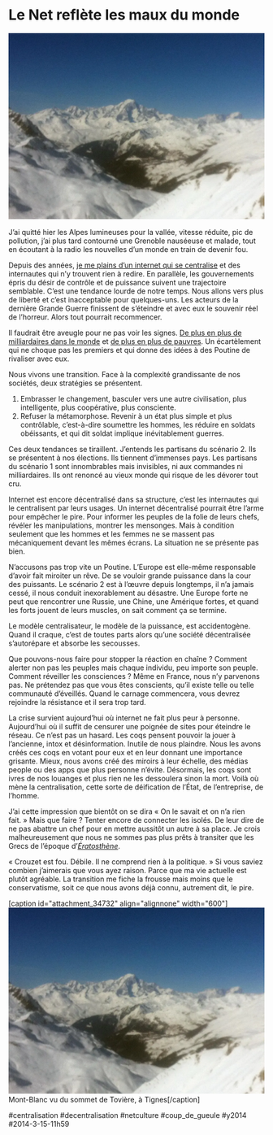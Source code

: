 # Le Net reflète les maux du monde

![](_i/alpes.webp)

J’ai quitté hier les Alpes lumineuses pour la vallée, vitesse réduite, pic de pollution, j’ai plus tard contourné une Grenoble nauséeuse et malade, tout en écoutant à la radio les nouvelles d’un monde en train de devenir fou.

Depuis des années, [je me plains d’un internet qui se centralise](le-net-rend-plus-con-que-la-tv.md) et des internautes qui n’y trouvent rien à redire. En parallèle, les gouvernements épris du désir de contrôle et de puissance suivent une trajectoire semblable. C’est une tendance lourde de notre temps. Nous allons vers plus de liberté et c’est inacceptable pour quelques-uns. Les acteurs de la dernière Grande Guerre finissent de s’éteindre et avec eux le souvenir réel de l’horreur. Alors tout pourrait recommencer.

Il faudrait être aveugle pour ne pas voir les signes. [De plus en plus de milliardaires dans le monde](http://lexpansion.lexpress.fr/actualite-economique/cinq-choses-a-retenir-du-classement-2014-des-hommes-les-plus-riches-du-monde_1496992.html) et [de plus en plus de pauvres](http://www.oxfam.org/fr/policy/finir-inegalites-extremes). Un écartèlement qui ne choque pas les premiers et qui donne des idées à des Poutine de rivaliser avec eux.

Nous vivons une transition. Face à la complexité grandissante de nos sociétés, deux stratégies se présentent.

1. Embrasser le changement, basculer vers une autre civilisation, plus intelligente, plus coopérative, plus consciente.
2. Refuser la métamorphose. Revenir à un état plus simple et plus contrôlable, c’est-à-dire soumettre les hommes, les réduire en soldats obéissants, et qui dit soldat implique inévitablement guerres.

Ces deux tendances se tiraillent. J’entends les partisans du scénario 2. Ils se présentent à nos élections. Ils tiennent d’immenses pays. Les partisans du scénario 1 sont innombrables mais invisibles, ni aux commandes ni milliardaires. Ils ont renoncé au vieux monde qui risque de les dévorer tout cru.

Internet est encore décentralisé dans sa structure, c’est les internautes qui le centralisent par leurs usages. Un internet décentralisé pourrait être l’arme pour empêcher le pire. Pour informer les peuples de la folie de leurs chefs, révéler les manipulations, montrer les mensonges. Mais à condition seulement que les hommes et les femmes ne se massent pas mécaniquement devant les mêmes écrans. La situation ne se présente pas bien.

N’accusons pas trop vite un Poutine. L’Europe est elle-même responsable d’avoir fait miroiter un rêve. De se vouloir grande puissance dans la cour des puissants. Le scénario 2 est à l’œuvre depuis longtemps, il n’a jamais cessé, il nous conduit inexorablement au désastre. Une Europe forte ne peut que rencontrer une Russie, une Chine, une Amérique fortes, et quand les forts jouent de leurs muscles, on sait comment ça se termine.

Le modèle centralisateur, le modèle de la puissance, est accidentogène. Quand il craque, c’est de toutes parts alors qu’une société décentralisée s’autorépare et absorbe les secousses.

Que pouvons-nous faire pour stopper la réaction en chaîne ? Comment alerter non pas les peuples mais chaque individu, peu importe son peuple. Comment réveiller les consciences ? Même en France, nous n’y parvenons pas. Ne prétendez pas que vous êtes conscients, qu’il existe telle ou telle communauté d’éveillés. Quand le carnage commencera, vous devrez rejoindre la résistance et il sera trop tard.

La crise survient aujourd’hui où internet ne fait plus peur à personne. Aujourd’hui où il suffit de censurer une poignée de sites pour éteindre le réseau. Ce n’est pas un hasard. Les coqs pensent pouvoir la jouer à l’ancienne, intox et désinformation. Inutile de nous plaindre. Nous les avons créés ces coqs en votant pour eux et en leur donnant une importance grisante. Mieux, nous avons créé des miroirs à leur échelle, des médias people ou des apps que plus personne n’évite. Désormais, les coqs sont ivres de nos louanges et plus rien ne les dessoulera sinon la mort. Voilà où mène la centralisation, cette sorte de déification de l’État, de l’entreprise, de l’homme.

J’ai cette impression que bientôt on se dira « On le savait et on n’a rien fait. » Mais que faire ? Tenter encore de connecter les isolés. De leur dire de ne pas abattre un chef pour en mettre aussitôt un autre à sa place. Je crois malheureusement que nous ne sommes pas plus prêts à transiter que les Grecs de l’époque d’*[Ératosthène](../../page/eratosthene)*.

« Crouzet est fou. Débile. Il ne comprend rien à la politique. » Si vous saviez combien j’aimerais que vous ayez raison. Parce que ma vie actuelle est plutôt agréable. La transition me fiche la frousse mais moins que le conservatisme, soit ce que nous avons déjà connu, autrement dit, le pire.

[caption id="attachment\_34732" align="alignnone" width="600"]![Mont-Blanc vu du sommet de Tovière, à Tignes](_i/alpes.webp) Mont-Blanc vu du sommet de Tovière, à Tignes[/caption]



#centralisation #decentralisation #netculture #coup_de_gueule #y2014 #2014-3-15-11h59
